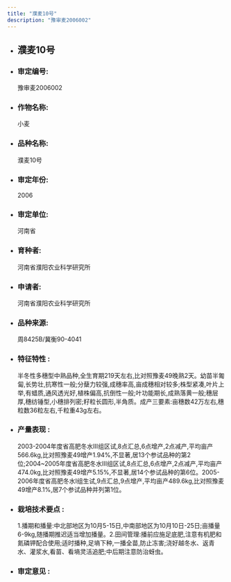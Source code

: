 ```yaml
---
title: "濮麦10号"
description: "豫审麦2006002"
---
```

* ## 濮麦10号
* ###  审定编号:  
   豫审麦2006002

*  ### 作物名称:  
   小麦

*   ###  品种名称: 
    濮麦10号

*   ### 审定年份: 
    2006

*   ### 审定单位:  
    河南省

*   ### 育种者:  
    河南省濮阳农业科学研究所

*   ### 申请者:  
    河南省濮阳农业科学研究所

*   ### 品种来源:  
    周8425B/冀衡90-4041

*   ### 特征特性 : 
    半冬性多穗型中熟品种,全生育期219天左右,比对照豫麦49晚熟2天。幼苗半匍匐,长势壮,抗寒性一般;分蘖力较强,成穗率高,亩成穗相对较多;株型紧凑,叶片上举,有蜡质,通风透光好,植株偏高,抗倒性一般;叶功能期长,成熟落黄一般;穗层厚,穗纺锤型,小穗排列密;籽粒长圆形,半角质。成产三要素:亩穗数42万左右,穗粒数36粒左右,千粒重43g左右。

*   ### 产量表现 : 
    2003-2004年度省高肥冬水Ⅲ组区试,8点汇总,6点增产,2点减产,平均亩产566.6kg,比对照豫麦49增产1.94%,不显著,居13个参试品种的第2位;2004~2005年度省高肥冬水Ⅲ组区试,8点汇总,6点增产,2点减产,平均亩产474.0kg,比对照豫麦49增产5.15%,不显著,居14个参试品种的第6位。2005-2006年度省高肥冬水Ⅰ组生试,9点汇总,9点增产,平均亩产489.6kg,比对照豫麦49增产8.1%,居7个参试品种并列第1位。

*   ### 栽培技术要点 : 
    1.播期和播量:中北部地区为10月5-15日,中南部地区为10月10日-25日;亩播量6-9kg,随播期推迟适当增加播量。2.田间管理:播前应施足底肥,注意有机肥和氮磷钾配合使用;适时播种,足墒下种,一播全苗,防止冻害;浇好越冬水、返青水、灌浆水,看苗、看墒灵活追肥;中后期注意防治蚜虫。

*   ### 审定意见 : 
    
